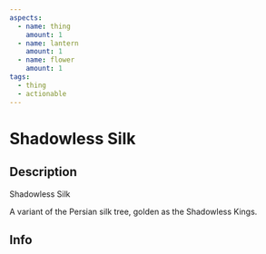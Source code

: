 ```yaml
---
aspects:
  - name: thing
    amount: 1
  - name: lantern
    amount: 1
  - name: flower
    amount: 1
tags:
  - thing
  - actionable
---
```


# Shadowless Silk

## Description
Shadowless Silk

A variant of the Persian silk tree, golden as the Shadowless Kings.
## Info